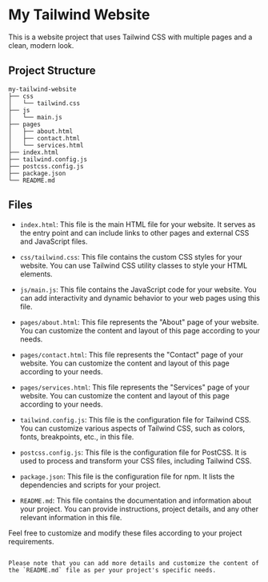 # My Tailwind Website

This is a website project that uses Tailwind CSS with multiple pages and a clean, modern look.

## Project Structure

```
my-tailwind-website
├── css
│   └── tailwind.css
├── js
│   └── main.js
├── pages
│   ├── about.html
│   ├── contact.html
│   └── services.html
├── index.html
├── tailwind.config.js
├── postcss.config.js
├── package.json
└── README.md
```

## Files

- `index.html`: This file is the main HTML file for your website. It serves as the entry point and can include links to other pages and external CSS and JavaScript files.

- `css/tailwind.css`: This file contains the custom CSS styles for your website. You can use Tailwind CSS utility classes to style your HTML elements.

- `js/main.js`: This file contains the JavaScript code for your website. You can add interactivity and dynamic behavior to your web pages using this file.

- `pages/about.html`: This file represents the "About" page of your website. You can customize the content and layout of this page according to your needs.

- `pages/contact.html`: This file represents the "Contact" page of your website. You can customize the content and layout of this page according to your needs.

- `pages/services.html`: This file represents the "Services" page of your website. You can customize the content and layout of this page according to your needs.

- `tailwind.config.js`: This file is the configuration file for Tailwind CSS. You can customize various aspects of Tailwind CSS, such as colors, fonts, breakpoints, etc., in this file.

- `postcss.config.js`: This file is the configuration file for PostCSS. It is used to process and transform your CSS files, including Tailwind CSS.

- `package.json`: This file is the configuration file for npm. It lists the dependencies and scripts for your project.

- `README.md`: This file contains the documentation and information about your project. You can provide instructions, project details, and any other relevant information in this file.

Feel free to customize and modify these files according to your project requirements.
```

Please note that you can add more details and customize the content of the `README.md` file as per your project's specific needs.